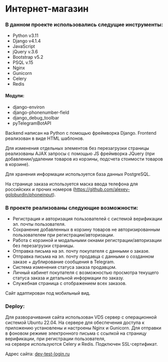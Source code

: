 # Интернет-магазин
### В данном проекте использовались следущие инструменты:

- Python v3.11
- Django v4.1.4
- JavaScript
- jQuery v.3.6
- Bootstrap v5.2
- PSQL v.15
- Nginx
- Gunicorn
- Celery
- Redis

####  Модули:
- django-environ
- django-phonenumber-field
- django_debug_toolbar
- pyTelegramBotAPI

Backend написан на Python с помощью фреймворка Django. Frontend реализован в виде HTML шаблонов. 

Для изменения отдельных элементов без перезагрузки страницы реализованы AJAX запросы 
с помощью JS фреймворка JQuery (при добавлении/удалении товаров из корзины,
подсчета стоимости товаров в корзине).

Для хранения информации используется база данных PostgreSQL.

На странице заказа используется маска ввода телефона для российских и прочих номеров 
(https://github.com/alexey-goloburdin/phoneinput).

### В проекте реализованы следующие возможности:
- Регистрация и авторизация пользователей с системой верификации эл. почты пользователя.
- Сохранение добавленных в корзину товаров не авторизированным пользователем при регистрации/авторизации.
- Работа с корзиной и модальными окнами регистрации/авторизации без перезагрузки страницы.
- Отправка письма на эл. почту покупателя с данными о заказе.
- Отправка письма на эл. почту продавца с данными о созданном заказе + дублирование сообщения
 в Telegram.
- Система изменения статуса заказа продавцом.
- Личный кабинет покупателя с возможностью просмотра текущего статуса заказа и детальной 
информации по заказу.
- Служебная страница с отображением всех заказов.

Сайт адаптирован под мобильный вид.

### Deploy:
Для разворачивания сайта использован VDS сервер с операционной системой Ubuntu 22.04. На сервере для 
обеспечения доступа к приложению установлены и настроены Nginx и Gunicorn. Для отправки
в фоновом режиме электронного письма с ссылкой на страницу верификации, при регистрации пользователя,  
на сервере используются Celery и Redis. Подключен SSL-сертификат.


Адрес сайта: [dev-test-login.ru](http://dev-test-login.ru)